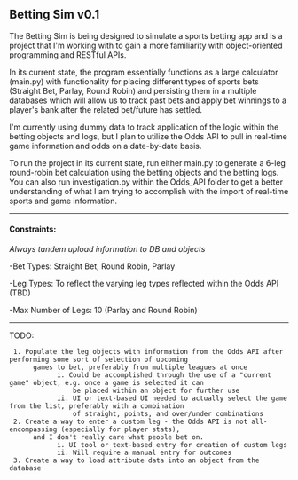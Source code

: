 ## Betting Sim v0.1

The Betting Sim is being designed to simulate a sports betting app and is a project that I'm working with to gain a
more familiarity with object-oriented programming and RESTful APIs.

In its current state, the program essentially functions as a large calculator (main.py) with functionality for placing
different types of sports bets (Straight Bet, Parlay, Round Robin) and persisting them in a multiple databases which
will allow us to track past bets and apply bet winnings to a player's bank after the related bet/future has settled.

I'm currently using dummy data to track application of the logic within the betting objects and logs, but I plan to
utilize the Odds API to pull in real-time game information and odds on a date-by-date basis.

To run the project in its current state, run either main.py to generate a 6-leg round-robin bet calculation using the
betting objects and the betting logs. You can also run investigation.py within the Odds_API folder to get a better
understanding of what I am trying to accomplish with the import of real-time sports and game information.
_________________________________________________

#### Constraints:

*Always tandem upload information to DB and objects*

-Bet Types: Straight Bet, Round Robin, Parlay

-Leg Types: To reflect the varying leg types reflected within the Odds API (TBD)

-Max Number of Legs: 10 (Parlay and Round Robin)

________________________________________________

TODO:

       
     1. Populate the leg objects with information from the Odds API after performing some sort of selection of upcoming
          games to bet, preferably from multiple leagues at once
                i. Could be accomplished through the use of a "current game" object, e.g. once a game is selected it can
                    be placed within an object for further use
                ii. UI or text-based UI needed to actually select the game from the list, preferably with a combination
                    of straight, points, and over/under combinations
     2. Create a way to enter a custom leg - the Odds API is not all-encompassing (especially for player stats),
          and I don't really care what people bet on.
                i. UI tool or text-based entry for creation of custom legs
                ii. Will require a manual entry for outcomes
     3. Create a way to load attribute data into an object from the database
